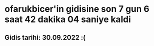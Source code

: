# ofarukbicer'in gidisine son 7 gun 6 saat 42 dakika 04 saniye kaldi

## Gidis tarihi: 30.09.2022 :(